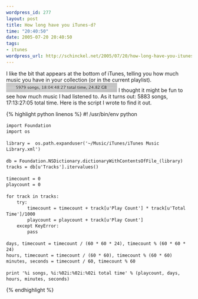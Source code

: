 ```yaml
--- 
wordpress_id: 277
layout: post
title: How long have you iTunes-d?
time: "20:40:50"
date: 2005-07-20 20:40:50
tags: 
- itunes
wordpress_url: http://schinckel.net/2005/07/20/how-long-have-you-itunes-d/
---
```

I like the bit that appears at the bottom of iTunes, telling you how much music you have in your collection (or in the current playlist). ![iTunes Library Size][1] I thought it might be fun to see how much music I had listened to. As it turns out: 5883 songs, 17:13:27:05 total time. Here is the script I wrote to find it out. 
    
{% highlight python linenos %}
    #! /usr/bin/env python
    
    import Foundation
    import os
    
    library =  os.path.expanduser('~/Music/iTunes/iTunes Music Library.xml')
    
    db = Foundation.NSDictionary.dictionaryWithContentsOfFile_(library)
    tracks = db[u'Tracks'].itervalues()
    
    timecount = 0
    playcount = 0
    
    for track in tracks:
        try:
            timecount = timecount + track[u'Play Count'] * track[u'Total Time']/1000
            playcount = playcount + track[u'Play Count']
        except KeyError:
            pass
    
    days, timecount = timecount / (60 * 60 * 24), timecount % (60 * 60 * 24)
    hours, timecount = timecount / (60 * 60), timecount % (60 * 60)
    minutes, seconds = timecount / 60, timecount % 60
    
    print '%i songs, %i:%02i:%02i:%02i total time' % (playcount, days, hours, minutes, seconds)
{% endhighlight %}

   [1]: /images/iTunesSize.png

